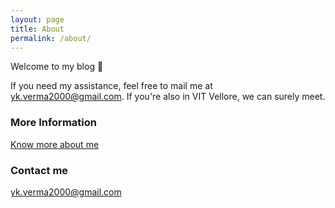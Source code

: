 ```yaml
---
layout: page
title: About
permalink: /about/
---
```


Welcome to my blog 🤗

If you need my assistance, feel free to mail me at yk.verma2000@gmail.com. If you're also in VIT Vellore, we can surely meet.


### More Information
[Know more about me](https:yashkumarverma.github.io)


### Contact me

[yk.verma2000@gmail.com](mailto:yk.verma2000@gmail.com)
